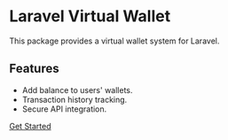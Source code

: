 # Laravel Virtual Wallet

This package provides a virtual wallet system for Laravel.

## Features
- Add balance to users' wallets.
- Transaction history tracking.
- Secure API integration.

[Get Started](installation.md)
